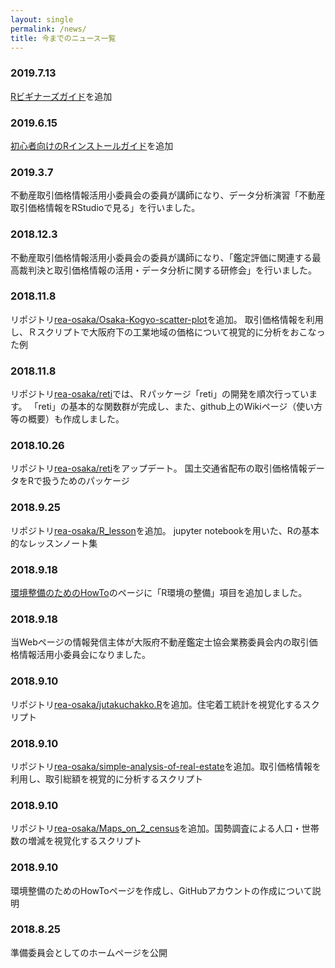 ```yaml
---
layout: single
permalink: /news/
title: 今までのニュース一覧
---
```


### 2019.7.13
[Rビギナーズガイド](https://syunsuke.github.io/r_beginners_guide/)を追加

### 2019.6.15
[初心者向けのRインストールガイド](https://syunsuke.github.io/r_install_guide_for_beginners/)を追加

### 2019.3.7
不動産取引価格情報活用小委員会の委員が講師になり、データ分析演習「不動産取引価格情報をRStudioで見る」を行いました。


### 2018.12.3
不動産取引価格情報活用小委員会の委員が講師になり、「鑑定評価に関連する最高裁判決と取引価格情報の活用・データ分析に関する研修会」を行いました。

### 2018.11.8
リポジトリ[rea-osaka/Osaka-Kogyo-scatter-plot](https://github.com/rea-osaka/Osaka-Kogyo-scatter-plot)を追加。
取引価格情報を利用し、Ｒスクリプトで大阪府下の工業地域の価格について視覚的に分析をおこなった例

### 2018.11.8
リポジトリ[rea-osaka/reti](https://github.com/rea-osaka/reti)では、Ｒパッケージ「reti」の開発を順次行っています。
「reti」の基本的な関数群が完成し、また、github上のWikiページ（使い方等の概要）も作成しました。

### 2018.10.26
リポジトリ[rea-osaka/reti](https://github.com/rea-osaka/reti)をアップデート。
国土交通省配布の取引価格情報データをRで扱うためのパッケージ

### 2018.9.25
リポジトリ[rea-osaka/R_lesson](https://github.com/rea-osaka/R_lesson)を追加。
jupyter notebookを用いた、Rの基本的なレッスンノート集

### 2018.9.18
[環境整備のためのHowTo](/works/howto/)のページに「R環境の整備」項目を追加しました。

### 2018.9.18
当Webページの情報発信主体が大阪府不動産鑑定士協会業務委員会内の取引価格情報活用小委員会になりました。

### 2018.9.10
リポジトリ[rea-osaka/jutakuchakko.R](https://github.com/rea-osaka/jutakuchakko.R)を追加。住宅着工統計を視覚化するスクリプト

### 2018.9.10
リポジトリ[rea-osaka/simple-analysis-of-real-estate](https://github.com/rea-osaka/simple-analysis-of-real-estate)を追加。取引価格情報を利用し、取引総額を視覚的に分析するスクリプト

### 2018.9.10
リポジトリ[rea-osaka/Maps_on_2_census](https://github.com/rea-osaka/Maps_on_2_census)を追加。国勢調査による人口・世帯数の増減を視覚化するスクリプト

### 2018.9.10
環境整備のためのHowToページを作成し、GitHubアカウントの作成について説明

### 2018.8.25
準備委員会としてのホームページを公開



